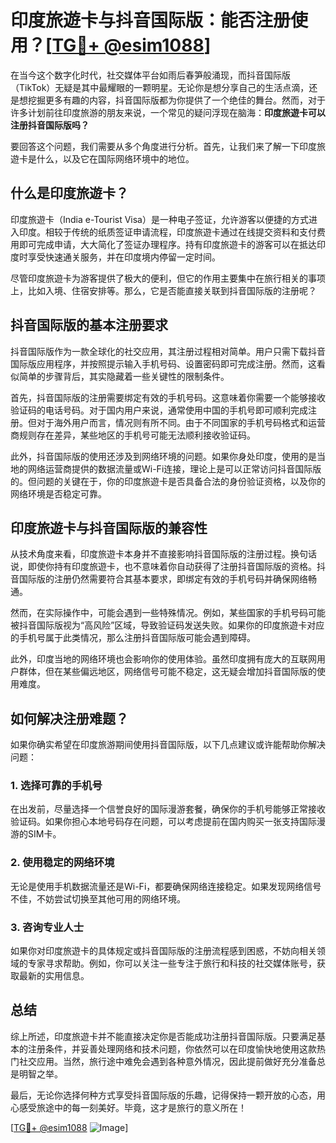 # 印度旅遊卡与抖音国际版：能否注册使用？[[TG💪+ @esim1088](https://t.me/s/esim1088)]

在当今这个数字化时代，社交媒体平台如雨后春笋般涌现，而抖音国际版（TikTok）无疑是其中最耀眼的一颗明星。无论你是想分享自己的生活点滴，还是想挖掘更多有趣的内容，抖音国际版都为你提供了一个绝佳的舞台。然而，对于许多计划前往印度旅游的朋友来说，一个常见的疑问浮现在脑海：**印度旅遊卡可以注册抖音国际版吗？**

要回答这个问题，我们需要从多个角度进行分析。首先，让我们来了解一下印度旅遊卡是什么，以及它在国际网络环境中的地位。

## 什么是印度旅遊卡？

印度旅遊卡（India e-Tourist Visa）是一种电子签证，允许游客以便捷的方式进入印度。相较于传统的纸质签证申请流程，印度旅遊卡通过在线提交资料和支付费用即可完成申请，大大简化了签证办理程序。持有印度旅遊卡的游客可以在抵达印度时享受快速通关服务，并在印度境内停留一定时间。

尽管印度旅遊卡为游客提供了极大的便利，但它的作用主要集中在旅行相关的事项上，比如入境、住宿安排等。那么，它是否能直接关联到抖音国际版的注册呢？

## 抖音国际版的基本注册要求

抖音国际版作为一款全球化的社交应用，其注册过程相对简单。用户只需下载抖音国际版应用程序，并按照提示输入手机号码、设置密码即可完成注册。然而，这看似简单的步骤背后，其实隐藏着一些关键性的限制条件。

首先，抖音国际版的注册需要绑定有效的手机号码。这意味着你需要一个能够接收验证码的电话号码。对于国内用户来说，通常使用中国的手机号即可顺利完成注册。但对于海外用户而言，情况则有所不同。由于不同国家的手机号码格式和运营商规则存在差异，某些地区的手机号可能无法顺利接收验证码。

此外，抖音国际版的使用还涉及到网络环境的问题。如果你身处印度，使用的是当地的网络运营商提供的数据流量或Wi-Fi连接，理论上是可以正常访问抖音国际版的。但问题的关键在于，你的印度旅遊卡是否具备合法的身份验证资格，以及你的网络环境是否稳定可靠。

## 印度旅遊卡与抖音国际版的兼容性

从技术角度来看，印度旅遊卡本身并不直接影响抖音国际版的注册过程。换句话说，即使你持有印度旅遊卡，也不意味着你自动获得了注册抖音国际版的资格。抖音国际版的注册仍然需要符合其基本要求，即绑定有效的手机号码并确保网络畅通。

然而，在实际操作中，可能会遇到一些特殊情况。例如，某些国家的手机号码可能被抖音国际版视为“高风险”区域，导致验证码发送失败。如果你的印度旅遊卡对应的手机号属于此类情况，那么注册抖音国际版可能会遇到障碍。

此外，印度当地的网络环境也会影响你的使用体验。虽然印度拥有庞大的互联网用户群体，但在某些偏远地区，网络信号可能不稳定，这无疑会增加抖音国际版的使用难度。

## 如何解决注册难题？

如果你确实希望在印度旅游期间使用抖音国际版，以下几点建议或许能帮助你解决问题：

### 1. **选择可靠的手机号**
在出发前，尽量选择一个信誉良好的国际漫游套餐，确保你的手机号能够正常接收验证码。如果你担心本地号码存在问题，可以考虑提前在国内购买一张支持国际漫游的SIM卡。

### 2. **使用稳定的网络环境**
无论是使用手机数据流量还是Wi-Fi，都要确保网络连接稳定。如果发现网络信号不佳，不妨尝试切换至其他可用的网络环境。

### 3. **咨询专业人士**
如果你对印度旅遊卡的具体规定或抖音国际版的注册流程感到困惑，不妨向相关领域的专家寻求帮助。例如，你可以关注一些专注于旅行和科技的社交媒体账号，获取最新的实用信息。

## 总结

综上所述，印度旅遊卡并不能直接决定你是否能成功注册抖音国际版。只要满足基本的注册条件，并妥善处理网络和技术问题，你依然可以在印度愉快地使用这款热门社交应用。当然，旅行途中难免会遇到各种意外情况，因此提前做好充分准备总是明智之举。

最后，无论你选择何种方式享受抖音国际版的乐趣，记得保持一颗开放的心态，用心感受旅途中的每一刻美好。毕竟，这才是旅行的意义所在！

[[TG💪+ @esim1088](https://t.me/s/esim1088) ![Image](https://i.postimg.cc/4NQfJmqS/Snipaste-2025-05-13-00-14-12.png)]